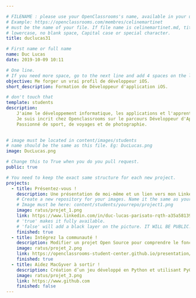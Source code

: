 ```yaml
---

# FILENAME : please use your OpenClassrooms's name, available in your url.
# Example: https://openclassrooms.com/membres/celinemartinet
# must be the name of your file. If file name is celinemartinet.md, title is celinemartinet.
# lowercase, no blank space, Capital case or special character.
title: duclucas31

# First name or full name
name: Duc Lucas
date: 2019-10-09 10:11

# One line.
# If you need more space, go to the next line and add 4 spaces on the left, as in 'description'.
objective: Me forger un vrai profil de développeur iOS.
short_description: Formation de Développeur d'application iOS.

# don't touch that
template: students
description:
    J'aime le développement informatique, les applications et l'apprentissage.
    Je suis incrit chez Openclassrooms sur le parcours Développeur d'Application iOS.
    Passionné de sport, de voyages et de photographie.
    

# image must be located in content/images/students
# name should be the same as this file. Eg: DucLucas.png
image: DucLucas.png

# Change this to True when you do you pull request.
public: true

# You need to keep the exact same structure for each new project.
projects:
  - title: Présentez-vous !
    description: Une présentation de moi-même et un lien vers mon LinkedIn.
    # Create a new repository for your images. Name it the same as your nickname and profile picture.
    # Image must be here: content/students/yourrepo/project1.png
    image: ratus/projet_1.png
    link: https://www.linkedin.com/in/duc-lucas-parisato-rqth-a35a58139/
    # 'true' makes it fully available.
    # 'false' will add a black layer on the picture. IT WILL BE PUBLIC!
    finished: true
  - title: Intégrez la communauté !
    description: Modifier un projet Open Source pour comprendre le fonctionnement de Git, de Github et des pull requests. 
    image: ratus/projet_2.png
    link: https://openclassrooms-student-center.github.io/presentation/students/ratus.html
    finished: true
  - title: Aidez MacGyver à sortir !
    description: Création d’un jeu développé en Python et utilisant PyGame.
    image: ratus/projet_3.png
    link: https://www.github.com
    finished: false
---
```


